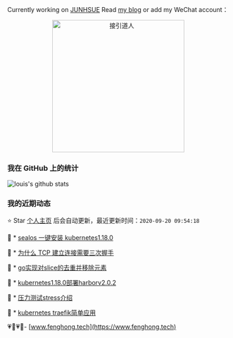 Currently working on [JUNHSUE](https://www.junhsue.com/) Read [my blog](https://www.fenghong.tech/) or add my WeChat  account：
<div align="center">
  <p>
    
  <img src="https://www.fenghong.tech/images/images/wechat-qrcode.png" width="300" alt="接引道人" />

  </p>
</div>

### 我在 GitHub 上的统计

![louis's github stats](https://github-readme-stats.vercel.app/api?username=oldthreefeng&show_icons=true&hide_border=false)

<!--events start -->

### 我的近期动态

⭐️ Star [个人主页](https://github.com/oldthreefeng/oldthreefeng) 后会自动更新，最近更新时间：`2020-09-20 09:54:18`

📝 *  [sealos 一键安装 kubernetes1.18.0](https://www.fenghong.tech/blog/kubernetes/sealos-install/)

 
📝 *  [为什么 TCP 建立连接需要三次握手](https://www.fenghong.tech/blog/technology/why-tcp-three-way-hanshake/)

 
📝 *  [go实现对slice的去重并移除元素](https://www.fenghong.tech/blog/algorithm/go-slice-deduplicate/)

 
📝 *  [kubernetes1.18.0部署harborv2.0.2](https://www.fenghong.tech/blog/kubernetes/kubernetes-harbor-nginx-ingress/)

 
📝 *  [压力测试stress介绍](https://www.fenghong.tech/blog/tools/stress-testing-by-golang/)

 
📝 *  [kubernetes traefik简单应用](https://www.fenghong.tech/blog/kubernetes/kubernetes-traefik/)

 


<!--events end -->

 💗🌙💗🌙- [www.fenghong.tech](https://www.fenghong.tech)
